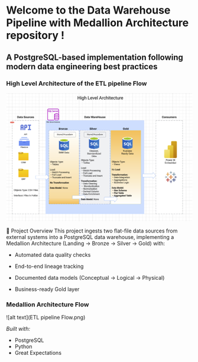 
# Welcome to the **Data Warehouse Pipeline with Medallion Architecture** repository !


## A PostgreSQL-based implementation following modern data engineering best practices

### High Level Architecture of the ETL pipeline Flow
![alt text](High_level_Architecture.png)


📌 Project Overview
This project ingests two flat-file data sources from external systems into a PostgreSQL data warehouse, implementing a Medallion Architecture (Landing → Bronze → Silver → Gold) with:

- Automated data quality checks

- End-to-end lineage tracking

- Documented data models (Conceptual → Logical → Physical)

- Business-ready Gold layer

### Medallion Architecture Flow
![alt text](ETL pipeline Flow.png)

*Built with:*
- PostgreSQL
- Python
- Great Expectations
